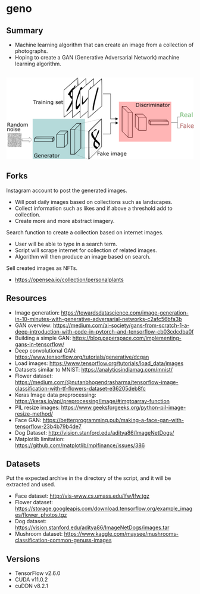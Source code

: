 # geno

## Summary
- Machine learning algorithm that can create an image from a collection of photographs.
- Hoping to create a GAN (Generative Adversarial Network) machine learning algorithm.

##

![GANs](https://github.com/jameskeywood/geno/blob/main/research/GANs.png?raw=true)

## Forks
Instagram account to post the generated images.
- Will post daily images based on collections such as landscapes.
- Collect information such as likes and if above a threshold add to collection.
- Create more and more abstract imagery.

Search function to create a collection based on internet images.
- User will be able to type in a search term.
- Script will scrape internet for collection of related images.
- Algorithm will then produce an image based on search.

Sell created images as NFTs.
- https://opensea.io/collection/personalplants

## Resources
- Image generation: https://towardsdatascience.com/image-generation-in-10-minutes-with-generative-adversarial-networks-c2afc56bfa3b
- GAN overview: https://medium.com/ai-society/gans-from-scratch-1-a-deep-introduction-with-code-in-pytorch-and-tensorflow-cb03cdcdba0f
- Building a simple GAN: https://blog.paperspace.com/implementing-gans-in-tensorflow/
- Deep convolutional GAN: https://www.tensorflow.org/tutorials/generative/dcgan
- Load images: https://www.tensorflow.org/tutorials/load_data/images
- Datasets similar to MNIST: https://analyticsindiamag.com/mnist/
- Flower dataset: https://medium.com/@nutanbhogendrasharma/tensorflow-image-classification-with-tf-flowers-dataset-e36205deb8fc
- Keras Image data preprocessing: https://keras.io/api/preprocessing/image/#imgtoarray-function
- PIL resize images: https://www.geeksforgeeks.org/python-pil-image-resize-method/
- Face GAN: https://betterprogramming.pub/making-a-face-gan-with-tensorflow-23b4b79b4de7
- Dog Dataset: http://vision.stanford.edu/aditya86/ImageNetDogs/
- Matplotlib limitation: https://github.com/matplotlib/mplfinance/issues/386

## Datasets
Put the expected archive in the directory of the script, and it will be extracted and used.
- Face dataset: http://vis-www.cs.umass.edu/lfw/lfw.tgz
- Flower dataset: https://storage.googleapis.com/download.tensorflow.org/example_images/flower_photos.tgz
- Dog dataset: https://vision.stanford.edu/aditya86/ImageNetDogs/images.tar
- Mushroom dataset: https://www.kaggle.com/maysee/mushrooms-classification-common-genuss-images

## Versions
- TensorFlow v2.6.0
- CUDA v11.0.2
- cuDDN v8.2.1
